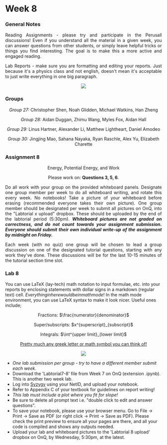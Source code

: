 # Week 8

### General Notes

<p align="justify">Reading Assignments - please try and participate in the Perusall discussions! Even if you understand all the material in a given week, you can answer questions from other students, or simply leave helpful tricks or things you find interesting. The goal is to make this a more active and engaged reading.</p>
<p align="justify">Lab Reports - make sure you are formatting and editing your reports. Just because it's a physics class and not english, doesn't mean it's acceptable to just write everything in one big paragraph.</p>


<p align="center"><img src="https://i.imgur.com/sRUXmzR.jpg"></p>

### Groups

<p align="center"><i>Group 27:</i> Christopher Shen, Noah Glidden, Michael Watkins, Han Zheng</p>
<p align="center"><i>Group 28:</i> Aidan Duggan, Zhimu Wang, Myles Fox, Aidan Hall</p>
<p align="center"><i>Group 29:</i> Linus Hartner, Alexander Li, Matthew Lightheart, Daniel Amodeo</p>
<p align="center"><i>Group 30:</i> Jingjing Mao, Sahana Nayaka, Ryan Raschle, Alex Yu, Elizabeth Charette</p>

### Assignment 8

<p align="center">Energy, Potential Energy, and Work</p>
<p align="center">Please work on: <b>Questions 3, 5, 6</b>.</p>
<p align="justify">Do all work with your group on the provided whiteboard panels. Designate one group member per week to do all whiteboard writing, and rotate this every week. No notebooks! Take a picture of your whiteboard before erasing (recommended everyone takes their own picture). One group member should be designated per week to submit all pictures on OnQ, into the "Labtorial x upload" dropbox. These should be uploaded by the end of the labtorial period (5:30pm). <i><b>Whiteboard pictures are not graded on correctness, and do not count towards your assignment submission. Everyone should submit their own individual write-up of the assignment by midnight on Friday.</b></i></p>

<p align="justify">Each week (with no quiz) one group will be chosen to lead a group discussion on one of the designated tutorial questions, starting with any work they've done. These discussions will be for the last 10-15 minutes of the tutorial section time slot.</p>

### Lab 8

You can use LaTeX (lay-tech) math notation to input formulae, etc. into your reports by enclosing statements with dollar signs in a markdown (regular text) cell. $Everything in here would be in math mode!$ In the math mode environment, you can use LaTeX syntax to make it look nicer. Useful ones include;

<p align="center">Fractions: $\frac{numerator}{denominator}$</p>
<p align="center">Super/subscripts: $x^{superscript}_{subscript}$</p>
<p align="center">Integrals: $\int^{upper limit}_{lower limit}$</p>
<p align="center"><a href="https://oeis.org/wiki/List_of_LaTeX_mathematical_symbols">Pretty much any greek letter or math symbol you can think of!</a></p>
<p align="center"><img src="https://i.imgur.com/anxqC1V.png"></p>

* <i>One lab submission per group - try to have a different member submit each week</i>.
* Download the 'Labtorial7-8' file from Week 7 on OnQ (extension .ipynb). This is another two week lab.
* Log into <a href="https://queensu.syzygy.ca/">Syzygy</a> using your NetID, and upload your notebook.
* Refer to Appendix C of your textbook for guidelines on report writing!
* <i>This lab must include a plot where you fit for slope!</i>
* Be sure to delete all prompt text i.e. "double click to edit and answer questions".
* To save your notebook, please use your browser menu. Go to File -> Print -> Save as PDF (or right click -> Print -> Save as PDF). Please check the print preview to ensure all your pages are there, and all your code is compiled and shows any outputs needed.
* Upload your lab and whiteboard pictures to the 'Labtorial 8 upload' dropbox on OnQ, by Wednesday, 5:30pm, at the latest.
